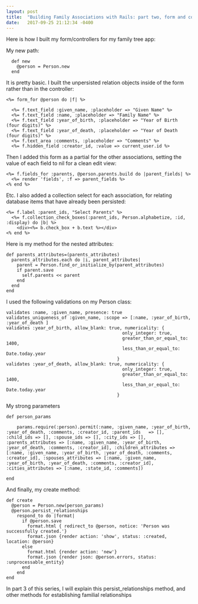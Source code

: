```yaml
---
layout: post
title:  "Building Family Associations with Rails: part two, form and controllers"
date:   2017-09-25 21:12:34 -0400
---
```



Here is how I built my form/controllers for my family tree app:

My new path:

```
  def new
    @person = Person.new
  end

```

It is pretty basic. I built the unpersisted relation objects inside of the form rather than in the controller:

```
<%= form_for @person do |f| %>

  <%= f.text_field :given_name, :placeholder => "Given Name" %>
  <%= f.text_field :name, :placeholder => "Family Name" %>
  <%= f.text_field :year_of_birth, :placeholder => "Year of Birth (four digits)" %>
  <%= f.text_field :year_of_death, :placeholder => "Year of Death (four digits)" %>
  <%= f.text_area :comments, :placeholder => "Comments" %>
  <%= f.hidden_field :creator_id, :value => current_user.id %>
```

Then I added this form as a partial for the other associations, setting the value of each field to nil for a clean edit view:

```
<%= f.fields_for :parents, @person.parents.build do |parent_fields| %>
  <%= render 'fields', :f => parent_fields %>
<% end %>
```

Etc. I also added a collection select for each association, for relating database items that have already been persisted:

```
<%= f.label :parent_ids, "Select Parents" %>
  <%= f.collection_check_boxes(:parent_ids, Person.alphabetize, :id, :display) do |b| %>
    <div><%= b.check_box + b.text %></div>
<% end %>
```

Here is my method for the nested attributes:

```
def parents_attributes=(parents_attributes)
  parents_attributes.each do |i, parent_attributes|
    parent = Person.find_or_initialize_by(parent_attributes)
    if parent.save
      self.parents << parent
    end
  end
end
```

I used the following validations on my Person class:

```
validates :name, :given_name, presence: true
validates_uniqueness_of :given_name, :scope => [:name, :year_of_birth, :year_of_death ]
validates :year_of_birth, allow_blank: true, numericality: {
                                            only_integer: true,
                                            greater_than_or_equal_to: 1400,
                                            less_than_or_equal_to: Date.today.year
                                          }
validates :year_of_death, allow_blank: true, numericality: {
                                            only_integer: true,
                                            greater_than_or_equal_to: 1400,
                                            less_than_or_equal_to: Date.today.year
                                          }
```

My strong parameters

```
def person_params

    params.require(:person).permit(:name, :given_name, :year_of_birth, :year_of_death, :comments, :creator_id, :parent_ids   => [], :child_ids => [], :spouse_ids => [], :city_ids => [], :parents_attributes => [:name, :given_name, :year_of_birth, :year_of_death, :comments, :creator_id], :children_attributes => [:name, :given_name, :year_of_birth, :year_of_death, :comments, :creator_id], :spouses_attributes => [:name, :given_name, :year_of_birth, :year_of_death, :comments, :creator_id], :cities_attributes => [:name, :state_id, :comments])
		
end
```

And finally, my create method:

```
def create
  @person = Person.new(person_params)
  @person.persist_relationships
    respond_to do |format|
      if @person.save
        format.html { redirect_to @person, notice: 'Person was successfully created.'}
        format.json {render action: 'show', status: :created, location: @person}
      else
        format.html {render action: 'new'}
        format.json {render json: @person.errors, status: :unprocessable_entity}
      end
    end
end
```

In part 3 of this series, I will explain this persist_relationships method, and other methods for establishing familial relationships
